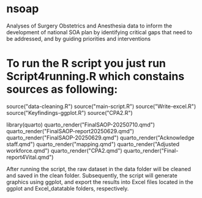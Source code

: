 # nsoap
Analyses of Surgery Obstetrics and Anesthesia data to inform the development of national SOA plan by identifying critical gaps that need to be addressed, and by guiding priorities and interventions

# To run the R script you just run Script4running.R which constains sources as following:

source("data-cleaning.R")
source("main-script.R")
source("Write-excel.R")
source("Keyfindings-ggplot.R")
source("CPA2.R")

library(quarto)
quarto_render("FinalSAOP-20250710.qmd")
quarto_render("FinalSAOP-report20250629.qmd")
quarto_render("FinalSAOP-20250629.qmd")
quarto_render("Acknowledge staff.qmd")
quarto_render("mapping.qmd")
quarto_render("Adjusted workforce.qmd")
quarto_render("CPA2.qmd")
quarto_render("Final-report4Vital.qmd")

After running the script, the raw dataset in the data folder will be cleaned and saved in the clean folder. Subsequently, the script will generate graphics using ggplot, and export the results into Excel files located in the ggplot and Excel_datatable folders, respectively.
